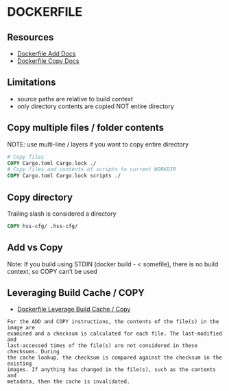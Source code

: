 # DOCKERFILE

## Resources

- [Dockerfile Add Docs](https://docs.docker.com/engine/reference/builder/#add)
- [Dockerfile Copy Docs](https://docs.docker.com/engine/reference/builder/#copy)

## Limitations
- source paths are relative to build context
- only directory contents are copied NOT entire directory

## Copy multiple files / folder contents
NOTE: use multi-line / layers if you want to copy entire directory

```dockerfile
# Copy files
COPY Cargo.toml Cargo.lock ./
# Copy files and contents of scripts to current WORKDIR
COPY Cargo.toml Cargo.lock scripts ./
```

## Copy directory

Trailing slash is considered a directory

```dockerfile
COPY hss-cfg/ .hss-cfg/
```

## Add vs Copy

Note: If you build using STDIN (docker build - < somefile), there is no build context, so COPY can’t be used

## Leveraging Build Cache / COPY

- [Dockerfile Leverage Build Cache / Copy](https://docs.docker.com/develop/develop-images/dockerfile_best-practices/#leverage-build-cache)

```
For the ADD and COPY instructions, the contents of the file(s) in the image are
examined and a checksum is calculated for each file. The last-modified and
last-accessed times of the file(s) are not considered in these checksums. During
the cache lookup, the checksum is compared against the checksum in the existing
images. If anything has changed in the file(s), such as the contents and
metadata, then the cache is invalidated.
```
